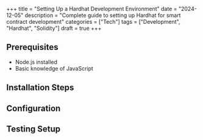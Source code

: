+++
title = "Setting Up a Hardhat Development Environment"
date = "2024-12-05"
description = "Complete guide to setting up Hardhat for smart contract development"
categories = ["Tech"]
tags = ["Development", "Hardhat", "Solidity"]
draft = true
+++


## Prerequisites
- Node.js installed
- Basic knowledge of JavaScript

## Installation Steps

## Configuration

## Testing Setup
